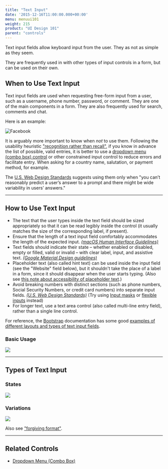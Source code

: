 ```yaml
---
title: "Text Input"
date: '2015-12-16T11:00:00.000+00:00'
menu: menuui101
weight: 215
product: "UI Design 101"
parent: "controls"
---
```


Text input fields allow keyboard input from the user. They as not as simple as they seem.<!--more-->

They are frequently used in with other types of input controls in a form, but can be used on their own.

## When to Use Text Input

Text input fields are used when requesting free-form input from a user, such as a username, phone number, password, or comment. They are one of the main components in a form. They are also frequently used for search, comments and chat.

Here is an example:

![Facebook](//media.balsamiq.com/img/support/tutorials/ui101/facebook-text-input.png)

It is arguably more important to know when *not* to use them. Following the usability heuristic ["recognition rather than recall"](https://www.nngroup.com/articles/recognition-and-recall/), if you know in advance the list of possible, valid entries, it is better to use a [dropdown menu (combo box) control](../dropdown/) or other constrained input control to reduce errors and facilitate entry. When asking for a country name, salutation, or payment method, for example.

The [U.S. Web Design Standards](https://standards.usa.gov/components/form-controls/#text-input) suggests using them only when "you can’t reasonably predict a user’s answer to a prompt and there might be wide variability in users’ answers."


---

## How to Use Text Input



* The text that the user types inside the text field should be sized appropriately so that it can be read legibly inside the control (it usually matches the size of the corresponding label, if present).
* Ensure that the length of a text input field comfortably accommodates the length of the expected input. [*(macOS Human Interface Guidelines)*](https://developer.apple.com/macos/human-interface-guidelines/fields-and-labels/text-fields/)
* Text fields should indicate their state – whether enabled or disabled, empty or filled, valid or invalid – with clear label, input, and assistive text. [*(Google Material Design guidelines)*](https://material.io/guidelines/components/text-fields.html#text-fields-principles)
* Placeholder text (also called hint text) can be used inside the input field (see the "Website" field below), but it shouldn't take the place of a label in a form, since it should disappear when the user starts typing. (Also see [this note about accessibility of placeholder text](https://standards.usa.gov/components/form-controls/#text-input-docs).)
* Avoid breaking numbers with distinct sections (such as phone numbers, Social Security Numbers, or credit card numbers) into separate input fields. [*(U.S. Web Design Standards)*](https://standards.usa.gov/components/form-controls/#text-input) (Try using [Input masks](https://www.lukew.com/ff/entry.asp?756) or [flexible inputs](https://www.lukew.com/ff/entry.asp?755) instead)
* For longer text, use a text area control (also called multi-line entry field), rather than a single line control.

For reference, the [Bootstrap](http://getbootstrap.com/) documentation has some good [examples of different layouts and types of text input fields](http://getbootstrap.com/css/#forms-example).

### Basic Usage

![](//media.balsamiq.com/img/support/tutorials/ui101/text-input.png)

---

## Types of Text Input

### States

![](//media.balsamiq.com/img/support/tutorials/ui101/text-input-states.png)



### Variations

![](//media.balsamiq.com/img/support/tutorials/ui101/text-input-variations.png)

Also see ["forgiving format"](http://ui-patterns.com/patterns/ForgivingFormat).

---

## Related Controls

* [Dropdown Menu (Combo Box)](../dropdown/)
